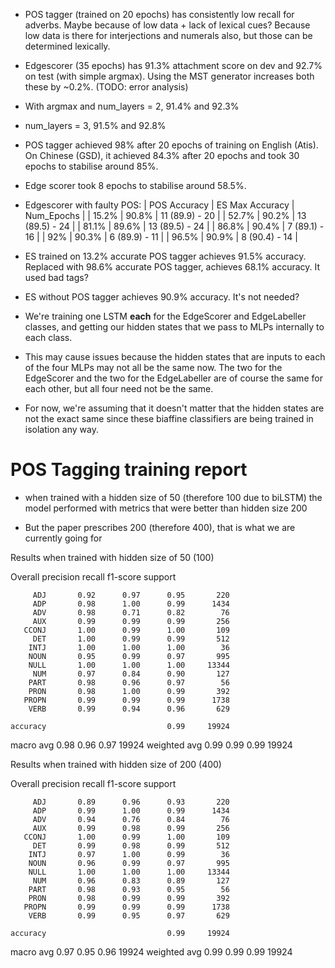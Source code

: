 * POS tagger (trained on 20 epochs) has consistently low recall for adverbs. Maybe because of low data + lack of lexical cues? Because low data is there for interjections and numerals also, but those can be determined lexically.

* Edgescorer (35 epochs) has 91.3% attachment score on dev and 92.7% on test (with simple argmax). Using the MST generator increases both these by ~0.2%. (TODO: error analysis)
* With argmax and num_layers = 2, 91.4% and 92.3%
* num_layers = 3, 91.5% and 92.8%

* POS tagger achieved 98% after 20 epochs of training on English (Atis). On Chinese (GSD), it achieved 84.3% after 20 epochs and took 30 epochs to stabilise around 85%.
* Edge scorer took 8 epochs to stabilise around 58.5%.

* Edgescorer with faulty POS:
| POS Accuracy | ES Max Accuracy | Num_Epochs     |
| 15.2%        | 90.8%           | 11 (89.9) - 20 |
| 52.7%        | 90.2%           | 13 (89.5) - 24 |
| 81.1%        | 89.6%           | 13 (89.5) - 24 |
| 86.8%        | 90.4%           | 7  (89.1) - 16 |
| 92%          | 90.3%           | 6  (89.9) - 11 |
| 96.5%        | 90.9%           | 8  (90.4) - 14 |

* ES trained on 13.2% accurate POS tagger achieves 91.5% accuracy. Replaced with 98.6% accurate POS tagger, achieves 68.1% accuracy. It used bad tags?
* ES without POS tagger achieves 90.9% accuracy. It's not needed?


* We're training one LSTM **each** for the EdgeScorer and EdgeLabeller classes,
  and getting our hidden states that we pass to MLPs internally to each class.
* This may cause issues because the hidden states that are inputs to each of
  the four MLPs may not all be the same now. The two for the EdgeScorer and the
  two for the EdgeLabeller are of course the same for each other, but all four
  need not be the same.
* For now, we're assuming that it doesn't matter that the hidden states are not
  the exact same since these biaffine classifiers are being trained in
  isolation any way.

# POS Tagging training report

- when trained with a hidden size of 50 (therefore 100 due to biLSTM) the model performed with metrics that were better than hidden size 200

- But the paper prescribes 200 (therefore 400), that is what we are currently going for

Results when trained with hidden size of 50 (100)

Overall
              precision    recall  f1-score   support

         ADJ       0.92      0.97      0.95       220
         ADP       0.98      1.00      0.99      1434
         ADV       0.98      0.71      0.82        76
         AUX       0.99      0.99      0.99       256
       CCONJ       1.00      0.99      1.00       109
         DET       1.00      0.99      0.99       512
        INTJ       1.00      1.00      1.00        36
        NOUN       0.95      0.99      0.97       995
        NULL       1.00      1.00      1.00     13344
         NUM       0.97      0.84      0.90       127
        PART       0.98      0.96      0.97        56
        PRON       0.98      1.00      0.99       392
       PROPN       0.99      0.99      0.99      1738
        VERB       0.99      0.94      0.96       629

    accuracy                           0.99     19924
   macro avg       0.98      0.96      0.97     19924
weighted avg       0.99      0.99      0.99     19924


Results when trained with hidden size of 200 (400)

Overall
              precision    recall  f1-score   support

         ADJ       0.89      0.96      0.93       220
         ADP       0.99      1.00      0.99      1434
         ADV       0.94      0.76      0.84        76
         AUX       0.99      0.98      0.99       256
       CCONJ       1.00      0.99      1.00       109
         DET       0.99      0.98      0.99       512
        INTJ       0.97      1.00      0.99        36
        NOUN       0.96      0.99      0.97       995
        NULL       1.00      1.00      1.00     13344
         NUM       0.96      0.83      0.89       127
        PART       0.98      0.93      0.95        56
        PRON       0.98      0.99      0.99       392
       PROPN       0.99      0.99      0.99      1738
        VERB       0.99      0.95      0.97       629

    accuracy                           0.99     19924
   macro avg       0.97      0.95      0.96     19924
weighted avg       0.99      0.99      0.99     19924


